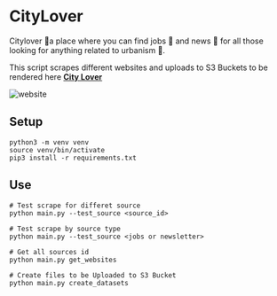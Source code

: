 # CityLover

Citylover 💚a place where you can find jobs 💼 and news 📰 for all those looking for anything related to urbanism 🌆.

This script scrapes different websites and uploads to S3 Buckets to be rendered here **[City Lover](https://www.gabrielhn.com/citylover/)**

![website](/citylover-hover.gif)

## Setup
```
python3 -m venv venv
source venv/bin/activate
pip3 install -r requirements.txt
```

## Use
```
# Test scrape for differet source
python main.py --test_source <source_id>

# Test scrape by source type
python main.py --test_source <jobs or newsletter>

# Get all sources id
python main.py get_websites

# Create files to be Uploaded to S3 Bucket
python main.py create_datasets
```